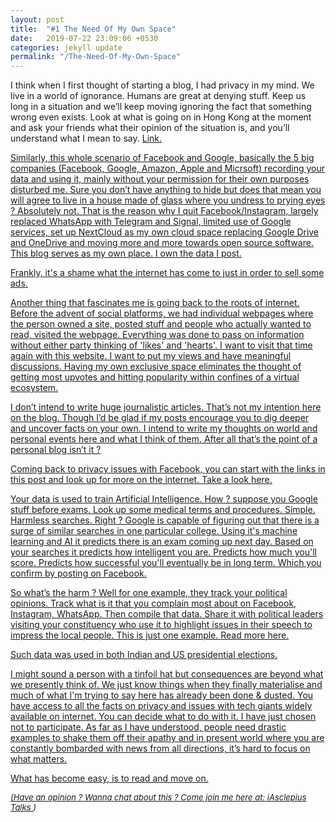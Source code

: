 ```yaml
---
layout: post
title:  "#1 The Need Of My Own Space"
date:   2019-07-22 23:09:06 +0530
categories: jekyll update
permalink: "/The-Need-Of-My-Own-Space"
---
```


I think when I first thought of starting a blog, I had privacy in my mind. We live in a world of ignorance. Humans are great at denying stuff. Keep us long in a situation and we’ll keep moving ignoring the fact that something wrong even exists. Look at what is going on in Hong Kong at the moment and ask your friends what their opinion of the situation is, and you’ll understand what I mean to say. <a href="https://en.wikipedia.org/wiki/2019_Hong_Kong_anti-extradition_bill_protests">Link.

Similarly, this whole scenario of Facebook and Google, basically the 5 big companies (Facebook, Google, Amazon, Apple and Micrsoft) recording your data and using it, mainly without your permission for their own purposes disturbed me. Sure you don’t have anything to hide but does that mean you will agree to live in a house made of glass where you undress to prying eyes ? Absolutely not.
That is the reason why I quit Facebook/Instagram, largely replaced WhatsApp with Telegram and Signal, limited use of Google services, set up NextCloud as my own cloud space replacing Google Drive and OneDrive and moving more and more towards open source software. This blog serves as my own place. I own the data I post.

Frankly, it's a shame what the internet has come to just in order to sell some ads.


Another thing that fascinates me is going back to the roots of internet.
Before the advent of social platforms, we had individual webpages where the person owned a site, posted stuff and people who actually wanted to read, visited the webpage. Everything was done to pass on information without either party thinking of 'likes' and 'hearts'. I want to visit that time again with this website. I want to put my views and have meaningful discussions. Having my own exclusive space eliminates the thought of getting most upvotes and hitting popularity within confines of a virtual ecosystem.

I don’t intend to write huge journalistic articles. That’s not my intention here on the blog. Though I’d be glad if my posts encourage you to dig deeper and uncover facts on your own. I intend to write my thoughts on world and personal events here and what I think of them. After all that’s the point of a personal blog isn’t it ?

Coming back to privacy issues with Facebook, you can start with the links in this post and look up for more on the internet. <a href="https://www.theguardian.com/technology/2018/dec/14/facebook-privacy-problems-roundup">Take a look here.

Your data is used to train Artificial Intelligence. How ?
suppose you Google stuff before exams. Look up some medical terms and procedures. Simple. Harmless searches. Right ?
Google is capable of figuring out that there is a surge of similar searches in one particular college. Using it's machine learning and AI it predicts there is an exam coming up next day. Based on your searches it predicts how intelligent you are. Predicts how much you'll score. Predicts how successful you'll eventually be in long term. Which you confirm by posting on Facebook.

So what’s the harm ?
Well for one example, they track your political opinions. Track what is it that you complain most about on Facebook, Instagram, WhatsApp. Then compile that data. Share it with political leaders visiting your constituency who use it to highlight issues in their speech to impress the local people. This is just one example. <a href="https://en.m.wikipedia.org/wiki/Facebook%E2%80%93Cambridge_Analytica_data_scandal">Read more here.

Such data was used in both Indian and US presidential elections.

I might sound a person with a tinfoil hat but consequences are beyond what we presently think of. We just know things when they finally materialise and much of what I'm trying to say here has already been done & dusted.
You have access to all the facts on privacy and issues with tech giants widely available on internet. You can decide what to do with it. I have just chosen not to participate.
As far as I have understood, people need drastic examples to shake them off their apathy and in present world where you are constantly bombarded with news from all directions, it’s hard to focus on what matters.

What has become easy, is to read and move on. 
<br/>

 <font size="2">
 	<i>
 	(Have an opinion ? Wanna chat about this ? Come join me here at: <a href="https://t.me/iAsclepiusTalks">iAsclepius Talks </a>)
 </i>
 </font>
